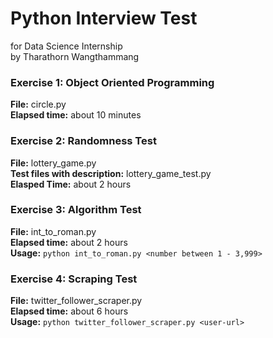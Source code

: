 # Python Interview Test 
for Data Science Internship\
by Tharathorn Wangthammang

### Exercise 1: Object Oriented Programming
**File:**          circle.py\
**Elapsed time:**   about 10 minutes

### Exercise 2: Randomness Test
**File:**          lottery_game.py\
**Test files with description:** lottery_game_test.py\
**Elasped Time:**   about 2 hours

### Exercise 3: Algorithm Test 
**File:**          int_to_roman.py\
**Elapsed time:**   about 2 hours\
**Usage:**          `python int_to_roman.py <number between 1 - 3,999>`

### Exercise 4: Scraping Test 
**File:**          twitter_follower_scraper.py\
**Elapsed time:**   about 6 hours\
**Usage:**          `python twitter_follower_scraper.py <user-url>` 